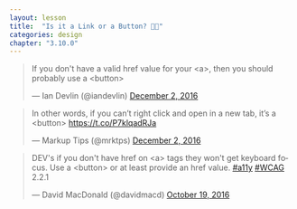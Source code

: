 ```yaml
---
layout: lesson
title:  "Is it a Link or a Button? 🔗🤔"
categories: design
chapter: "3.10.0"
---
```


<blockquote class="twitter-tweet" data-lang="en"><p lang="en" dir="ltr">If you don&#39;t have a valid href value for your &lt;a&gt;, then you should probably use a &lt;button&gt;</p>&mdash; Ian Devlin (@iandevlin) <a href="https://twitter.com/iandevlin/status/804818964417277952">December 2, 2016</a></blockquote> 

<blockquote class="twitter-tweet" data-lang="en"><p lang="en" dir="ltr">In other words, if you can’t right click and open in a new tab, it’s a &lt;button&gt; <a href="https://t.co/P7klqadRJa">https://t.co/P7klqadRJa</a></p>&mdash; Markup Tips (@mrktps) <a href="https://twitter.com/mrktps/status/804822549364408324">December 2, 2016</a></blockquote> 

<blockquote class="twitter-tweet" data-lang="en"><p lang="en" dir="ltr">DEV&#39;s if you don&#39;t have href on &lt;a&gt; tags they won&#39;t get keyboard focus. Use a &lt;button&gt; or at least provide an href value. <a href="https://twitter.com/hashtag/a11y?src=hash">#a11y</a> <a href="https://twitter.com/hashtag/WCAG?src=hash">#WCAG</a> 2.2.1</p>&mdash; David MacDonald (@davidmacd) <a href="https://twitter.com/davidmacd/status/788644719039483904">October 19, 2016</a></blockquote> 
